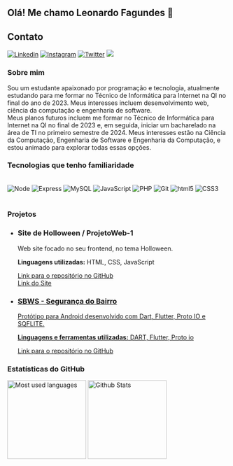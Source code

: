 ## Olá! Me chamo Leonardo Fagundes 👋

## Contato

[![Linkedin](https://img.shields.io/badge/LinkedIn-0077B5?style=for-the-badge&logo=linkedin&logoColor=white)](https://www.linkedin.com/in/leonardokzkz/)
[![Instagram](https://img.shields.io/badge/Instagram-E4405F?style=for-the-badge&logo=instagram&logoColor=white)](https://www.instagram.com/leonardokzkz/)
[![Twitter](https://img.shields.io/badge/Twitter-1DA1F2?style=for-the-badge&logo=twitter&logoColor=white)](https://twitter.com/LeonardoKzkz)
<a href="mailto:leonardofagundes@sapo.pt"><img src="https://img.shields.io/badge/Gmail-D14836?style=for-the-badge&logo=gmail&logoColor=white" target="_blanck"></a>


### Sobre mim

<p>Sou um estudante apaixonado por programação e tecnologia, atualmente estudando para me formar no Técnico de Informática para Internet na QI no final do ano de 2023. Meus interesses incluem desenvolvimento web, ciência da computação e engenharia de software.</br> Meus planos futuros incluem me formar no Técnico de Informática para Internet na QI no final de 2023 e, em seguida, iniciar um bacharelado na área de TI no primeiro semestre de 2024. Meus interesses estão na Ciência da Computação, Engenharia de Software e Engenharia da Computação, e estou animado para explorar todas essas opções.</p>

### Tecnologias que tenho familiaridade

<div style="display: inline_block"><br/>
    <img align="center" alt="Node" src="https://img.shields.io/badge/Node.js-43853D?style=for-the-badge&logo=node.js&logoColor=white"/>
    <img align="center" alt="Express" src="https://img.shields.io/badge/Express.js-404D59?style=for-the-badge"/>
    <img align="center" alt="MySQL" src="https://img.shields.io/badge/MySQL-00000F?style=for-the-badge&logo=mysql&logoColor=white"/>    
    <img align="center" alt="JavaScript" src="https://img.shields.io/badge/JavaScript-323330?style=for-the-badge&logo=javascript&logoColor=F7DF1E"/>
    <img align="center" alt="PHP" src="https://img.shields.io/badge/PHP-777BB4?style=for-the-badge&logo=php&logoColor=white"/>
    <img align="center" alt="Git" src="https://img.shields.io/badge/Git-E34F26?style=for-the-badge&logo=git&logoColor=white"/>
    <img align="center" alt="html5" src="https://img.shields.io/badge/HTML-239120?style=for-the-badge&logo=html5&logoColor=white"/>
    <img align="center" alt="CSS3" src="https://img.shields.io/badge/CSS-239120?&style=for-the-badge&logo=css3&logoColor=white"/>
</div></br>

### Projetos

<ul>
  <li>
    <h3>Site de Holloween / ProjetoWeb-1</h3>
    <p>Web site focado no seu frontend, no tema Holloween.</p>
    <p><strong>Linguagens utilizadas:</strong> HTML, CSS, JavaScript</p>
    <p><a href="https://github.com/leonardokzkz/ProjWeb-1">Link para o repositório no GitHub</a></br>
    <a href="https://leonardokzkz.github.io/ProjWeb-1/">Link do Site</p>
  </li>
  <li>
    <h3>SBWS - Segurança do Bairro</h3>
    <p>Protótipo para Android desenvolvido com Dart, Flutter, Proto IO e SQFLITE.</p>
    <p><strong>Linguagens e ferramentas utilizadas:</strong> DART, Flutter, Proto io</p>
    <p><a href="https://github.com/leonardokzkz/SBWS/tree/master/SBWS">Link para o repositório no GitHub</a></p>
  </li>
</ul>

### Estatísticas do GitHub

<div>
    <img alt="Most used languages" height="180em" src="https://github-readme-stats.vercel.app/api/top-langs/?username=leonardokzkz"></img>
    <img alt="Github Stats" height="180em" src="https://github-readme-stats.vercel.app/api?username=leonardokzkz&show_icons=true&theme=default"></img>
</div>
